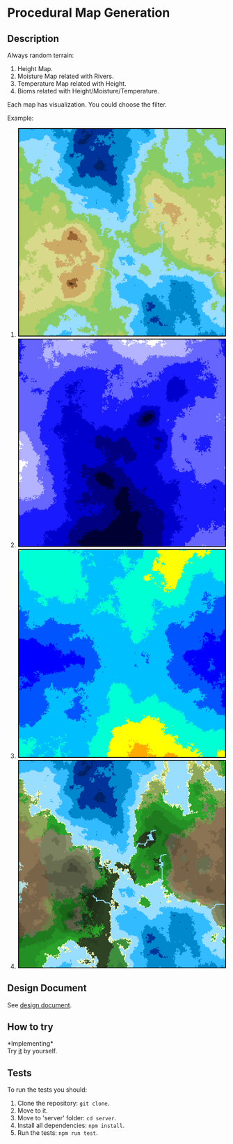 # Procedural Map Generation

## Description
Always random terrain:
  1. Height Map.
  2. Moisture Map related with Rivers.
  3. Temperature Map related with Height.
  4. Bioms related with Height/Moisture/Temperature.

Each map has visualization. You could choose the filter.

Example:

1. <img src="images/example/physical.png">
2. <img src="images/example/moisture.png">
3. <img src="images/example/temperature.png">
4. <img src="images/example/default.png">

## Design Document
See <a href="https://docs.google.com/document/d/14sIw_HDXlERoJSS8U2QSeTyfK2Qkw05zmvKWTqmkhqI/edit?usp=sharing">design document</a>. 

## How to try
\*Implementing\*  
Try <a href="https://llumiss.github.io/Procedural-Map-Generation-Project/">it</a> by yourself.

## Tests
To run the tests you should:
1. Clone the repository: `git clone`.
2. Move to it.
3. Move to 'server' folder: `cd server`.
4. Install all dependencies: `npm install`.
5. Run the tests: `npm run test`.
